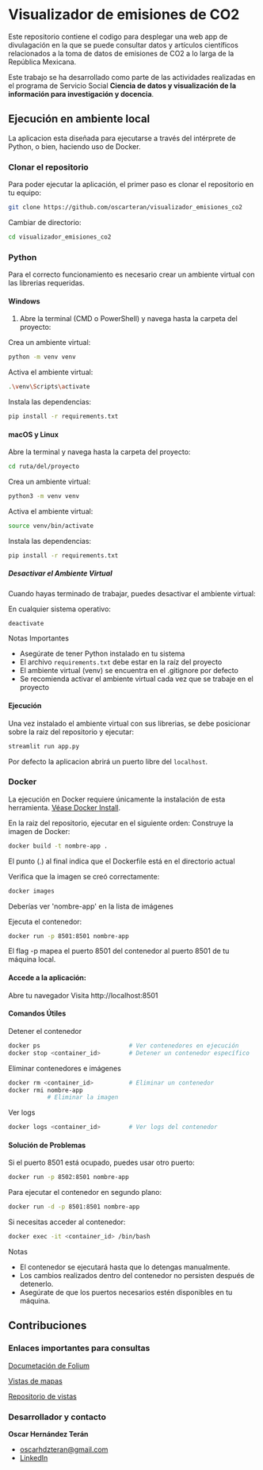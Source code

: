 # Visualizador de emisiones de CO2
Este repositorio contiene el codigo para desplegar una web app de divulagación en la que se puede consultar datos y artículos científicos relacionados a la toma de datos de emisiones de CO2 a lo larga de la República Mexicana.

Este trabajo se ha desarrollado como parte de las actividades realizadas en el programa de Servicio Social 
**Ciencia de datos y visualización de la información para investigación y docencia**.

## Ejecución en ambiente local
La aplicacion esta diseñada para ejecutarse a través del intérprete de Python, o bien, haciendo uso de Docker.

### Clonar el repositorio
Para poder ejecutar la aplicación, el primer paso es clonar el repositorio en tu equipo:
```bash
git clone https://github.com/oscarteran/visualizador_emisiones_co2
```

Cambiar de directorio:
```bash
cd visualizador_emisiones_co2
```

### Python
Para el correcto funcionamiento es necesario crear un ambiente virtual con las librerias requeridas.

#### Windows

1. Abre la terminal (CMD o PowerShell) y navega hasta la carpeta del proyecto:

Crea un ambiente virtual:
```bash
python -m venv venv
```
Activa el ambiente virtual:
```bash
.\venv\Scripts\activate
```
Instala las dependencias:
```bash
pip install -r requirements.txt
```
#### macOS y Linux

Abre la terminal y navega hasta la carpeta del proyecto:

```bash
cd ruta/del/proyecto
```
Crea un ambiente virtual:

```bash
python3 -m venv venv
```
Activa el ambiente virtual:

```bash
source venv/bin/activate
```
Instala las dependencias:

```bash
pip install -r requirements.txt
```

##### Desactivar el Ambiente Virtual
Cuando hayas terminado de trabajar, puedes desactivar el ambiente virtual:

En cualquier sistema operativo:

```bash
deactivate
```
Notas Importantes

- Asegúrate de tener Python instalado en tu sistema
- El archivo `requirements.txt` debe estar en la raíz del proyecto
- El ambiente virtual (venv) se encuentra en el .gitignore por defecto
- Se recomienda activar el ambiente virtual cada vez que se trabaje en el proyecto


#### Ejecución
Una vez instalado el ambiente virtual con sus librerias, se debe posicionar sobre la raiz del repositorio y ejecutar:
```bash
streamlit run app.py
```
Por defecto la aplicacion abrirá un puerto libre del `localhost`.

### Docker
La ejecución en Docker requiere únicamente la instalación de esta herramienta. [Véase Docker Install](https://docs.docker.com/engine/install/).

En la raiz del repositorio, ejecutar en el siguiente orden:
Construye la imagen de Docker:

```bash
docker build -t nombre-app .
```

El punto (.) al final indica que el Dockerfile está en el directorio actual


Verifica que la imagen se creó correctamente:

```bash
docker images
```

Deberías ver 'nombre-app' en la lista de imágenes


Ejecuta el contenedor:

```bash
docker run -p 8501:8501 nombre-app
```

El flag -p mapea el puerto 8501 del contenedor al puerto 8501 de tu máquina local.


#### Accede a la aplicación:

Abre tu navegador
Visita http://localhost:8501

#### Comandos Útiles

Detener el contenedor
```bash
docker ps                         # Ver contenedores en ejecución
docker stop <container_id>        # Detener un contenedor específico
```
Eliminar contenedores e imágenes
```bash
docker rm <container_id>          # Eliminar un contenedor
docker rmi nombre-app 
           # Eliminar la imagen
```

Ver logs
```bash
docker logs <container_id>        # Ver logs del contenedor
```

#### Solución de Problemas

Si el puerto 8501 está ocupado, puedes usar otro puerto:

```bash
docker run -p 8502:8501 nombre-app
```
Para ejecutar el contenedor en segundo plano:

```bash
docker run -d -p 8501:8501 nombre-app
```
Si necesitas acceder al contenedor:

```bash
docker exec -it <container_id> /bin/bash
```
Notas

- El contenedor se ejecutará hasta que lo detengas manualmente.
- Los cambios realizados dentro del contenedor no persisten después de detenerlo.
- Asegúrate de que los puertos necesarios estén disponibles en tu máquina.

## Contribuciones


### Enlaces importantes para consultas

[Documetación de Folium](https://python-visualization.github.io/folium/latest/getting_started.html)

[Vistas de mapas](https://leaflet-extras.github.io/leaflet-providers/preview/)

[Repositorio de vistas](https://github.com/leaflet-extras/leaflet-providers)


### Desarrollador y contacto
**Oscar Hernández Terán**                          
- oscarhdzteran@gmail.com
- [LinkedIn](https://www.linkedin.com/in/oscarhernandezteran/) 